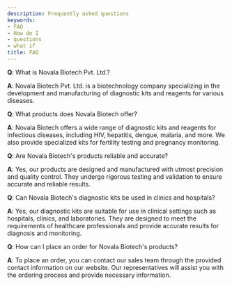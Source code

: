```yaml
---
description: Frequently asked questions
keywords:
- FAQ
- How do I
- questions
- what if
title: FAQ
---
```



**Q**: What is Novala Biotech Pvt. Ltd.?

**A**: Novala Biotech Pvt. Ltd. is a biotechnology company specializing in the development and manufacturing of diagnostic kits and reagents for various diseases.

**Q**: What products does Novala Biotech offer?

**A**: Novala Biotech offers a wide range of diagnostic kits and reagents for infectious diseases, including HIV, hepatitis, dengue,  malaria, and more. We also provide specialized kits for fertility testing and pregnancy monitoring.

**Q**: Are Novala Biotech's products reliable and accurate?

**A**: Yes, our products are designed and manufactured with utmost precision and quality control. They undergo rigorous testing and validation to ensure accurate and reliable results.

**Q**: Can Novala Biotech's diagnostic kits be used in clinics and hospitals?

**A**: Yes, our diagnostic kits are suitable for use in clinical settings such as hospitals, clinics, and laboratories. They are designed to meet the requirements of healthcare professionals and provide accurate results for diagnosis and monitoring.

**Q**: How can I place an order for Novala Biotech's products?

**A**: To place an order, you can contact our sales team through the provided contact information on our website. Our representatives will assist you with the ordering process and provide necessary information.
